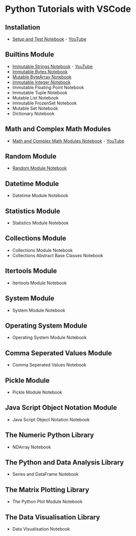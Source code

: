 # Python Tutorials with VSCode

## Installation

* [Setup and Test Notebook](./installation_windows) - [YouTube](https://www.youtube.com/watch?v=5WSx5MCZ5w4)

## Builtins Module

* [Immutable Strings Notebook](./builtins_module_str) - [YouTube](https://www.youtube.com/watch?v=RbcmotjzMO)
* [Immutable Bytes Notebook](./builtins_module_bytes)
* [Mutable ByteArray Notebook](./builtins_module_bytearray)
* [Immutable Integer Notebook](./builtins_module_int)
* Immutable Floating Point Notebook
* Immutable Tuple Notebook
* Mutable List Notebook
* Immutable FrozenSet Notebook
* Mutable Set Notebook
* Dictionary Notebook

## Math and Complex Math Modules

* [Math and Complex Math Modules Notebook](./math_module) - [YouTube](https://www.youtube.com/watch?v=lUUWlRSQt9s)

## Random Module

* [Random Module Notebook](./random_module)

## Datetime Module

* Datetime Module Notebook

## Statistics Module

* Statistics Module Notebook

## Collections Module

* Collections Module Notebook
* Collections Abstract Base Classes Notebook

## Itertools Module

* Itertools Module Notebook

## System Module

* System Module Notebook

## Operating System Module

* Operating System Module Notebook

## Comma Seperated Values Module

* Comma Seperated Values Notebook

## Pickle Module

* Pickle Module Notebook

## Java Script Object Notation Module

* Java Script Object Notation Notebook

## The Numeric Python Library

* NDArray Notebook

## The Python and Data Analysis Library

* Series and DataFrame Notebook

## The Matrix Plotting Library

* The Python Plot Module Notebook

## The Data Visualisation Library

* Data Visualisation Notebook
